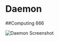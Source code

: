 # Daemon
##Computing 666

![Daemon Screenshot](https://github.com/powercrypt/Daemon/blob/master/Daemon.png)

